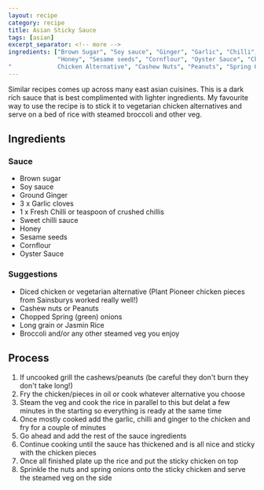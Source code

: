 ```yaml
---
layout: recipe
category: recipe
title: Asian Sticky Sauce
tags: [asian]
excerpt_separator: <!-- more -->
ingredients: ["Brown Sugar", "Soy sauce", "Ginger", "Garlic", "Chilli", "Sweet chilli sauce", 
              "Honey", "Sesame seeds", "Cornflour", "Oyster Sauce", "Chicken",
"             Chicken Alternative", "Cashew Nuts", "Peanuts", "Spring Onions", "Rice", "Broccoli", "Green Beans"]
---
```


Similar recipes comes up across many east asian cuisines. This is a dark rich sauce that is best complimented with lighter ingredients. My favourite way to use the recipe is to stick it to vegetarian chicken alternatives and serve on a bed of rice with steamed broccoli and other veg.

<!-- more -->


## Ingredients

### Sauce

- Brown sugar
- Soy sauce
- Ground Ginger
- 3 x Garlic cloves
- 1 x Fresh Chilli or teaspoon of crushed chillis
- Sweet chilli sauce
- Honey
- Sesame seeds
- Cornflour
- Oyster Sauce

### Suggestions

- Diced chicken or vegetarian alternative (Plant Pioneer chicken pieces from Sainsburys worked really well!)
- Cashew nuts or Peanuts
- Chopped Spring (green) onions
- Long grain or Jasmin Rice
- Broccoli and/or any other steamed veg you enjoy 


## Process

1. If uncooked grill the cashews/peanuts (be careful they don't burn they don't take long!)
2. Fry the chicken/pieces in oil or cook whatever alternative you choose
3. Steam the veg and cook the rice in parallel to this but delat a few minutes in the starting so everything is ready at the same time
4. Once mostly cooked add the garlic, chilli and ginger to the chicken and fry for a couple of minutes
5. Go ahead and add the rest of the sauce ingredients 
6. Continue cooking until the sauce has thickened and is all nice and sticky with the chicken pieces
7. Once all finished plate up the rice and put the sticky chicken on top
8. Sprinkle the nuts and spring onions onto the sticky chicken and serve the steamed veg on the side
